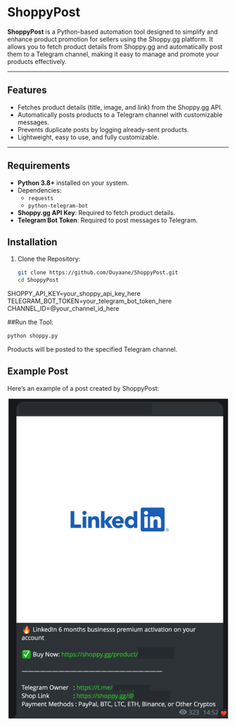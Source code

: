 # ShoppyPost

**ShoppyPost** is a Python-based automation tool designed to simplify and enhance product promotion for sellers using the Shoppy.gg platform. It allows you to fetch product details from Shoppy.gg and automatically post them to a Telegram channel, making it easy to manage and promote your products effectively.

---

## Features

- Fetches product details (title, image, and link) from the Shoppy.gg API.
- Automatically posts products to a Telegram channel with customizable messages.
- Prevents duplicate posts by logging already-sent products.
- Lightweight, easy to use, and fully customizable.

---

## Requirements

- **Python 3.8+** installed on your system.
- Dependencies:
  - `requests`
  - `python-telegram-bot`
- **Shoppy.gg API Key**: Required to fetch product details.
- **Telegram Bot Token**: Required to post messages to Telegram.

## Installation

1. Clone the Repository:
   ```bash
   git clone https://github.com/Duyaane/ShoppyPost.git
   cd ShoppyPost

SHOPPY_API_KEY=your_shoppy_api_key_here
TELEGRAM_BOT_TOKEN=your_telegram_bot_token_here
CHANNEL_ID=@your_channel_id_here


##Run the Tool:

  ```bash
  python shoppy.py 
```
Products will be posted to the specified Telegram channel.

## Example Post
Here’s an example of a post created by ShoppyPost:

![Example Post](images/ex.png)




